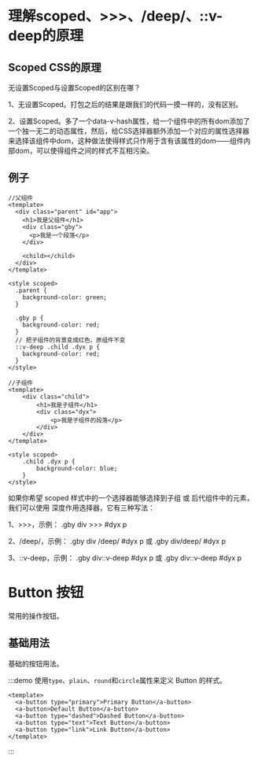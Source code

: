 # 理解scoped、>>>、/deep/、::v-deep的原理
## Scoped CSS的原理
无设置Scoped与设置Scoped的区别在哪？

1、无设置Scoped。打包之后的结果是跟我们的代码一摸一样的，没有区别。

2、设置Scoped。多了一个data-v-hash属性，给一个组件中的所有dom添加了一个独一无二的动态属性，然后，给CSS选择器额外添加一个对应的属性选择器来选择该组件中dom，这种做法使得样式只作用于含有该属性的dom——组件内部dom，可以使得组件之间的样式不互相污染。

## 例子
```vue
//父组件
<template>
  <div class="parent" id="app">
    <h1>我是父组件</h1>
    <div class="gby">
      <p>我是一个段落</p>
    </div>

    <child></child>
  </div>
</template>

<style scoped>
  .parent {
    background-color: green;
  }

  .gby p {
    background-color: red;
  }
  // 把子组件的背景变成红色，原组件不变
  ::v-deep .child .dyx p {
    background-color: red;
  }
</style>

```

```vue
//子组件
<template>
    <div class="child">
        <h1>我是子组件</h1>
        <div class="dyx">
            <p>我是子组件的段落</p>
        </div>
    </div>
</template>

<style scoped>
    .child .dyx p {
        background-color: blue;
    }
</style>
```
如果你希望 scoped 样式中的一个选择器能够选择到子组 或 后代组件中的元素，我们可以使用 深度作用选择器，它有三种写法：

1、>>>，示例： .gby div >>> #dyx p

2、/deep/，示例： .gby div /deep/ #dyx p 或 .gby div/deep/ #dyx p

3、::v-deep，示例： .gby div::v-deep #dyx p 或 .gby div::v-deep #dyx p



# Button 按钮

常用的操作按钮。

## 基础用法

基础的按钮用法。

:::demo 使用`type`、`plain`、`round`和`circle`属性来定义 Button 的样式。

```vue
<template>
  <a-button type="primary">Primary Button</a-button>
  <a-button>Default Button</a-button>
  <a-button type="dashed">Dashed Button</a-button>
  <a-button type="text">Text Button</a-button>
  <a-button type="link">Link Button</a-button>
</template>
```

:::
